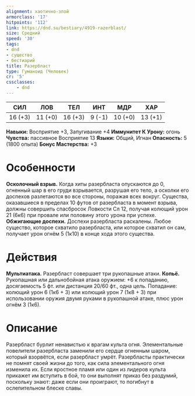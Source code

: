 ```yaml
---
alignment: хаотично-злой
armorclass: '17'
hitpoints: '112'
link: https://dnd.su/bestiary/4919-razerblast/
size: Средний
speed: '30'
tags:
- dnd
- существо
- бестиарий
title: Разербласт
type: Гуманоид (Человек)
cr: '5'
cssclasses:
    - dnd
---
```



| СИЛ | ЛОВ | ТЕЛ | ИНТ | МДР | ХАР |
|---|---|---|---|---|---|
| 16 (+3) | 11 (+0) | 16 (+3) | 9 (-1) | 10 (+0) | 13 (+1) |
**Навыки:** Восприятие +3, Запугивание +4
**Иммунитет К Урону:** огонь
**Чувства:** пассивное Восприятие 13
**Языки:** Общий, Игнан
**Опасность:** 5 (1800 опыта)
**Бонус Мастерства:** +3


# Особенности
**Осколочный взрыв.** Когда хиты разербласта опускаются до 0, огненный шар в его груди взрывается, разрушая его тело, а осколки его доспехов разлетаются во все стороны, поражая всех вокруг. Существа, оказавшиеся в пределах 10 футов от разербласта в момент взрыва, должны совершить спасбросок Ловкости Сл 12, получая колющий урон 21 (6к6) при провале или половину этого урона при успехе.
**Обжигающие доспехи.** Доспехи разербласта раскалены. Любое существо, которое схватило разербласта, или которое схватил он сам, получает урон огнём 5 (1к10) в конце хода этого существа.


# Действия
**Мультиатака.** Разербласт совершает три рукопашные атаки.
**Копьё.** Рукопашная или дальнобойная атака оружием: +6 к попаданию, досягаемость 5 фт. или дистанция 20/60 фт., одна цель. Попадание: колющий урон 6 (1к6 + 3) или колющий урон 7 (1к8 + 3) при использовании оружия двумя руками в рукопашной атаке, плюс урон огнём 3 (1к6).


# Описание
Разербласт бурлит ненавистью к врагам культа огня. Элементальные повелители разербласта заме­нили его сердце огненным шаром, который взорвётся, если разербласт умрёт. Разербласты практически не помнят своей жизни до того, как сила элементального огня изменила их. Если яростное пламя или один из лидеров культа прикажет им вступить в бой, то они выполнят приказ без раздумий, поскольку знают: даже если они проиграют, то погибнут в ослепительном блеске славы.